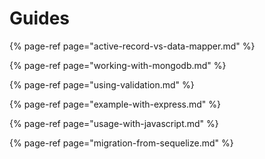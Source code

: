 # Guides

{% page-ref page="active-record-vs-data-mapper.md" %}

{% page-ref page="working-with-mongodb.md" %}

{% page-ref page="using-validation.md" %}

{% page-ref page="example-with-express.md" %}

{% page-ref page="usage-with-javascript.md" %}

{% page-ref page="migration-from-sequelize.md" %}



